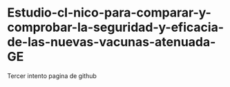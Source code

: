 # Estudio-cl-nico-para-comparar-y-comprobar-la-seguridad-y-eficacia-de-las-nuevas-vacunas-atenuada-GE
Tercer intento pagina de github
